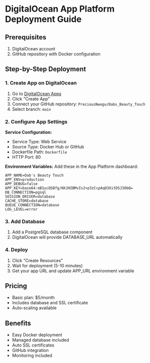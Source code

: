 # DigitalOcean App Platform Deployment Guide

## Prerequisites
1. DigitalOcean account
2. GitHub repository with Docker configuration

## Step-by-Step Deployment

### 1. Create App on DigitalOcean
1. Go to [DigitalOcean Apps](https://cloud.digitalocean.com/apps)
2. Click "Create App"
3. Connect your GitHub repository: `PreciousNwogu/Dabs_Beauty_Touch`
4. Select branch: `main`

### 2. Configure App Settings
**Service Configuration:**
- Service Type: Web Service  
- Source Type: Docker Hub or GitHub
- Dockerfile Path: `Dockerfile`
- HTTP Port: 80

**Environment Variables:**
Add these in the App Platform dashboard:
```
APP_NAME=Dab's Beauty Touch
APP_ENV=production
APP_DEBUG=false
APP_KEY=base64:eB1ucQSBfg/NXJHIBMvIs2+p3zCcpAqO3XitD5J30bQ=
DB_CONNECTION=pgsql
SESSION_DRIVER=database
CACHE_STORE=database
QUEUE_CONNECTION=database
LOG_LEVEL=error
```

### 3. Add Database
1. Add a PostgreSQL database component
2. DigitalOcean will provide DATABASE_URL automatically

### 4. Deploy
1. Click "Create Resources"
2. Wait for deployment (5-10 minutes)
3. Get your app URL and update APP_URL environment variable

## Pricing
- Basic plan: $5/month
- Includes database and SSL certificate
- Auto-scaling available

## Benefits
- Easy Docker deployment
- Managed database included  
- Auto SSL certificates
- GitHub integration
- Monitoring included
